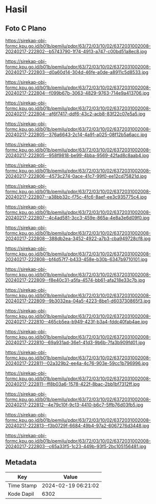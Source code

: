 # Hasil

## Foto C Plano

https://sirekap-obj-formc.kpu.go.id/b01b/pemilu/pdpr/63/72/03/10/02/6372031002008-20240217-222802--b5743790-1f74-4913-a747-c00bd51a8ec8.jpg

https://sirekap-obj-formc.kpu.go.id/b01b/pemilu/pdpr/63/72/03/10/02/6372031002008-20240217-222803--d0a60d14-304d-46fe-a0de-a8911c5d8533.jpg

https://sirekap-obj-formc.kpu.go.id/b01b/pemilu/pdpr/63/72/03/10/02/6372031002008-20240217-222804--f099b67b-3063-4829-9763-714e9a413706.jpg

https://sirekap-obj-formc.kpu.go.id/b01b/pemilu/pdpr/63/72/03/10/02/6372031002008-20240217-222804--af6f7417-ddf6-43c2-acb8-83f22c07e5a5.jpg

https://sirekap-obj-formc.kpu.go.id/b01b/pemilu/pdpr/63/72/03/10/02/6372031002008-20240217-222805--376a6643-2c14-4a91-a025-08f12b5a6acc.jpg

https://sirekap-obj-formc.kpu.go.id/b01b/pemilu/pdpr/63/72/03/10/02/6372031002008-20240217-222805--958f9818-be99-4bba-9569-42fad8c8aab4.jpg

https://sirekap-obj-formc.kpu.go.id/b01b/pemilu/pdpr/63/72/03/10/02/6372031002008-20240217-222806--4573c274-0ace-41c7-99f0-ee12cd75821d.jpg

https://sirekap-obj-formc.kpu.go.id/b01b/pemilu/pdpr/63/72/03/10/02/6372031002008-20240217-222807--a38bb32c-f75c-4fc6-8aef-ee3c935775c4.jpg

https://sirekap-obj-formc.kpu.go.id/b01b/pemilu/pdpr/63/72/03/10/02/6372031002008-20240217-222807--4c4ad581-3cc3-459e-865a-4e8a3e6d09f0.jpg

https://sirekap-obj-formc.kpu.go.id/b01b/pemilu/pdpr/63/72/03/10/02/6372031002008-20240217-222808--388db2ea-3452-4922-a7b3-cba949728cf8.jpg

https://sirekap-obj-formc.kpu.go.id/b01b/pemilu/pdpr/63/72/03/10/02/6372031002008-20240217-222808--bf4d57f7-b433-458e-b30b-6347b9710101.jpg

https://sirekap-obj-formc.kpu.go.id/b01b/pemilu/pdpr/63/72/03/10/02/6372031002008-20240217-222809--f8e40c31-a5fa-4574-bb61-afa218e33c7b.jpg

https://sirekap-obj-formc.kpu.go.id/b01b/pemilu/pdpr/63/72/03/10/02/6372031002008-20240217-222809--9b3032ea-04a5-4223-8be1-d603730865f3.jpg

https://sirekap-obj-formc.kpu.go.id/b01b/pemilu/pdpr/63/72/03/10/02/6372031002008-20240217-222810--465cb5ea-b949-423f-b3a4-fddc40fab4ae.jpg

https://sirekap-obj-formc.kpu.go.id/b01b/pemilu/pdpr/63/72/03/10/02/6372031002008-20240217-222810--69a931ad-36e1-41d3-9b6b-7fa3b909fd01.jpg

https://sirekap-obj-formc.kpu.go.id/b01b/pemilu/pdpr/63/72/03/10/02/6372031002008-20240217-222811--02a329b2-ee4a-4c76-903e-59cc1b796996.jpg

https://sirekap-obj-formc.kpu.go.id/b01b/pemilu/pdpr/63/72/03/10/02/6372031002008-20240217-222811--ff8b03a6-1578-422f-8bac-2bb1bf7312ff.jpg

https://sirekap-obj-formc.kpu.go.id/b01b/pemilu/pdpr/63/72/03/10/02/6372031002008-20240217-222812--4e79c10f-9c13-4410-b6c7-5ffb76d03fb5.jpg

https://sirekap-obj-formc.kpu.go.id/b01b/pemilu/pdpr/63/72/03/10/02/6372031002008-20240217-222813--f3b0729f-6684-49b4-97a2-6067276d3448.jpg

https://sirekap-obj-formc.kpu.go.id/b01b/pemilu/pdpr/63/72/03/10/02/6372031002008-20240217-222803--c65a33f5-1c23-449b-93f5-2bc105156481.jpg


## Metadata

| Key        | Value               |
| ---------- | ------------------- |
| Time Stamp | 2024-02-19 06:21:02 |
| Kode Dapil | 6302                |



